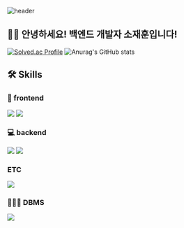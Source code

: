 ![header](https://capsule-render.vercel.app/api?text=Hello%World!&fontSize=20&rotate=-30)
## 👋👋 안녕하세요! 백엔드 개발자 소재훈입니다! 
[![Solved.ac Profile](http://mazassumnida.wtf/api/v2/generate_badge?boj=merry9504)](https://solved.ac/merry9504/)
![Anurag's GitHub stats](https://github-readme-stats.vercel.app/api?username=jay-so&show_icons=true&theme=radical)


## 🛠️ Skills

### 📄 frontend
<img src="https://img.shields.io/badge/html5-E34F26?style=for-the-badge&logo=html5&logoColor=white"> <img src="https://img.shields.io/badge/css-1572B6?style=for-the-badge&logo=css3&logoColor=white"> 

### 💻 backend
<img src="https://img.shields.io/badge/java-FF160B?style=for-the-badge&logo=java&logoColor=white">
<img src="https://img.shields.io/badge/SpringBoot-6DB33F?style=for-the-badge&logo=springboot&logoColor=white"/>

### ETC
<img src="https://img.shields.io/badge/C-6DB33F?style=for-the-badge&logo=C langue&logoColor=white"/>


### 🧑🏻‍💻 DBMS
<img src="https://img.shields.io/badge/mysql-0094F5?style=for-the-badge&logo=mysql&logoColor=white"> 
